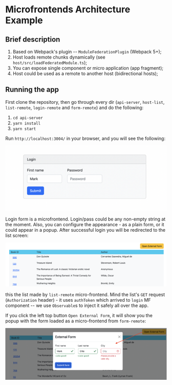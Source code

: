 # Microfrontends Architecture Example

## Brief description

1. Based on Webpack's plugin -- `ModuleFederationPlugin` (Webpack 5+);
2. Host loads remote chunks dynamically (see `host/src/loadFederatedModule.ts`);
3. You can expose single component or micro application (app fragment);
4. Host could be used as a remote to another host (bidirectional hosts);

## Running the app

First clone the repository, then go through every dir (`api-server`, `host-list`, `list-remote`, `login-remote` and `form-remote`) and do the following:
1. `cd api-server`
2. `yarn install`
4. `yarn start`

Run `http://localhost:3004/` in your browser, and you will see the following:

![login](login.png)

Login form is a microfrontend. Login/pass could be any non-empty string at the moment. Also, you can configure the appearance - as a plain form, or it could appear in a popup. After successful login you will be redirected to the list screen: 

![list](list.png)

this the list made by `list-remote` micro-frontend. Mind the list's `GET` request (`Authorization` header) - it uses `authToken` which arrived to `login` MF component -- we use `Observable`s to inject it safely all over the app.

If you click the left top button `Open External Form`, it will show you the popup with the form loaded as a micro-frontend from `form-remote`:

![ext-form](external-form.png)

